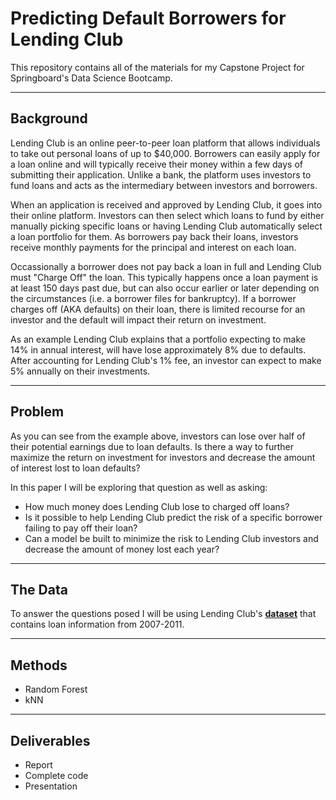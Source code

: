 # Predicting Default Borrowers for Lending Club

This repository contains all of the materials for my Capstone Project for Springboard's Data Science Bootcamp. 

***

## Background

Lending Club is an online peer-to-peer loan platform that allows individuals to take out personal loans of up to $40,000. Borrowers can easily apply for a loan online and will typically receive their money within a few days of submitting their application. Unlike a bank, the platform uses investors to fund loans and acts as the intermediary between investors and borrowers.

When an application is received and approved by Lending Club, it goes into their online platform. Investors can then select which loans to fund by either manually picking specific loans or having Lending Club automatically select a loan portfolio for them. As borrowers pay back their loans, investors receive monthly payments for the principal and interest on each loan. 

Occassionally a borrower does not pay back a loan in full and Lending Club must "Charge Off" the loan. This typically happens once a loan payment is at least 150 days past due, but can also occur earlier or later depending on the circumstances (i.e. a borrower files for bankruptcy). If a borrower charges off (AKA defaults) on their loan, there is limited recourse for an investor and the default will impact their return on investment. 

As an example Lending Club explains that a portfolio expecting to make 14% in annual interest, will have lose approximately 8% due to defaults. After accounting for Lending Club's 1% fee, an investor can expect to make 5% annually on their investments.

***

## Problem

As you can see from the example above, investors can lose over half of their potential earnings due to loan defaults. Is there a way to further maximize the return on investment for investors and decrease the amount of interest lost to loan defaults? 

In this paper I will be exploring that question as well as asking: 
* How much money does Lending Club lose to charged off loans? 
* Is it possible to help Lending Club predict the risk of a specific borrower failing to pay off their loan? 
* Can a model be built to minimize the risk to Lending Club investors and decrease the amount of money lost each year?

***

## The Data

To answer the questions posed I will be using Lending Club's __[dataset](https://www.lendingclub.com/info/download-data.action)__ that contains loan information from 2007-2011.

***

## Methods

* Random Forest 
* kNN

***

## Deliverables

* Report
* Complete code
* Presentation
